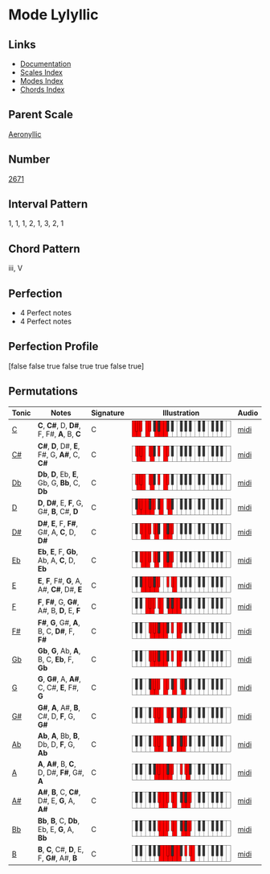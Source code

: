 # Mode Lylyllic

## Links

- [Documentation](index.md)
- [Scales Index](Scales.md)
- [Modes Index](Modes.md)
- [Chords Index](Chords.md)

## Parent Scale

[Aeronyllic](ScaleAeronyllic.md)

## Number

[2671](https://ianring.com/musictheory/scales/2671)

## Interval Pattern

1, 1, 1, 2, 1, 3, 2, 1

## Chord Pattern

iii, V

## Perfection

- 4 Perfect notes
- 4 Perfect notes

## Perfection Profile

[false false true false true true false true]

## Permutations

| Tonic | Notes | Signature | Illustration | Audio |
|-------|-------|-----------|--------------|-------|
| [C](ModeCNaturalLylyllic.md) | **C**, **C#**, D, **D#**, F, F#, **A**, B, **C** | C | ![CNaturalLylyllic](ModeCNaturalLylyllic.png) | [midi](https://github.com/edipermadi/music/blob/main/docs/ModeCNaturalLylyllic.mid?raw=true) |
| [C#](ModeCSharpLylyllic.md) | **C#**, **D**, D#, **E**, F#, G, **A#**, C, **C#** | C | ![CSharpLylyllic](ModeCSharpLylyllic.png) | [midi](https://github.com/edipermadi/music/blob/main/docs/ModeCSharpLylyllic.mid?raw=true) |
| [Db](ModeDFlatLylyllic.md) | **Db**, **D**, Eb, **E**, Gb, G, **Bb**, C, **Db** | C | ![DFlatLylyllic](ModeDFlatLylyllic.png) | [midi](https://github.com/edipermadi/music/blob/main/docs/ModeDFlatLylyllic.mid?raw=true) |
| [D](ModeDNaturalLylyllic.md) | **D**, **D#**, E, **F**, G, G#, **B**, C#, **D** | C | ![DNaturalLylyllic](ModeDNaturalLylyllic.png) | [midi](https://github.com/edipermadi/music/blob/main/docs/ModeDNaturalLylyllic.mid?raw=true) |
| [D#](ModeDSharpLylyllic.md) | **D#**, **E**, F, **F#**, G#, A, **C**, D, **D#** | C | ![DSharpLylyllic](ModeDSharpLylyllic.png) | [midi](https://github.com/edipermadi/music/blob/main/docs/ModeDSharpLylyllic.mid?raw=true) |
| [Eb](ModeEFlatLylyllic.md) | **Eb**, **E**, F, **Gb**, Ab, A, **C**, D, **Eb** | C | ![EFlatLylyllic](ModeEFlatLylyllic.png) | [midi](https://github.com/edipermadi/music/blob/main/docs/ModeEFlatLylyllic.mid?raw=true) |
| [E](ModeENaturalLylyllic.md) | **E**, **F**, F#, **G**, A, A#, **C#**, D#, **E** | C | ![ENaturalLylyllic](ModeENaturalLylyllic.png) | [midi](https://github.com/edipermadi/music/blob/main/docs/ModeENaturalLylyllic.mid?raw=true) |
| [F](ModeFNaturalLylyllic.md) | **F**, **F#**, G, **G#**, A#, B, **D**, E, **F** | C | ![FNaturalLylyllic](ModeFNaturalLylyllic.png) | [midi](https://github.com/edipermadi/music/blob/main/docs/ModeFNaturalLylyllic.mid?raw=true) |
| [F#](ModeFSharpLylyllic.md) | **F#**, **G**, G#, **A**, B, C, **D#**, F, **F#** | C | ![FSharpLylyllic](ModeFSharpLylyllic.png) | [midi](https://github.com/edipermadi/music/blob/main/docs/ModeFSharpLylyllic.mid?raw=true) |
| [Gb](ModeGFlatLylyllic.md) | **Gb**, **G**, Ab, **A**, B, C, **Eb**, F, **Gb** | C | ![GFlatLylyllic](ModeGFlatLylyllic.png) | [midi](https://github.com/edipermadi/music/blob/main/docs/ModeGFlatLylyllic.mid?raw=true) |
| [G](ModeGNaturalLylyllic.md) | **G**, **G#**, A, **A#**, C, C#, **E**, F#, **G** | C | ![GNaturalLylyllic](ModeGNaturalLylyllic.png) | [midi](https://github.com/edipermadi/music/blob/main/docs/ModeGNaturalLylyllic.mid?raw=true) |
| [G#](ModeGSharpLylyllic.md) | **G#**, **A**, A#, **B**, C#, D, **F**, G, **G#** | C | ![GSharpLylyllic](ModeGSharpLylyllic.png) | [midi](https://github.com/edipermadi/music/blob/main/docs/ModeGSharpLylyllic.mid?raw=true) |
| [Ab](ModeAFlatLylyllic.md) | **Ab**, **A**, Bb, **B**, Db, D, **F**, G, **Ab** | C | ![AFlatLylyllic](ModeAFlatLylyllic.png) | [midi](https://github.com/edipermadi/music/blob/main/docs/ModeAFlatLylyllic.mid?raw=true) |
| [A](ModeANaturalLylyllic.md) | **A**, **A#**, B, **C**, D, D#, **F#**, G#, **A** | C | ![ANaturalLylyllic](ModeANaturalLylyllic.png) | [midi](https://github.com/edipermadi/music/blob/main/docs/ModeANaturalLylyllic.mid?raw=true) |
| [A#](ModeASharpLylyllic.md) | **A#**, **B**, C, **C#**, D#, E, **G**, A, **A#** | C | ![ASharpLylyllic](ModeASharpLylyllic.png) | [midi](https://github.com/edipermadi/music/blob/main/docs/ModeASharpLylyllic.mid?raw=true) |
| [Bb](ModeBFlatLylyllic.md) | **Bb**, **B**, C, **Db**, Eb, E, **G**, A, **Bb** | C | ![BFlatLylyllic](ModeBFlatLylyllic.png) | [midi](https://github.com/edipermadi/music/blob/main/docs/ModeBFlatLylyllic.mid?raw=true) |
| [B](ModeBNaturalLylyllic.md) | **B**, **C**, C#, **D**, E, F, **G#**, A#, **B** | C | ![BNaturalLylyllic](ModeBNaturalLylyllic.png) | [midi](https://github.com/edipermadi/music/blob/main/docs/ModeBNaturalLylyllic.mid?raw=true) |
